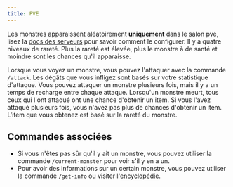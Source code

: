 ```yaml
---
title: PVE
---
```


Les monstres apparaissent aléatoirement **uniquement** dans le salon pve, lisez la [docs des serveurs](/fr/docs/features/servers) pour savoir comment le configurer. Il y a quatre niveaux de rareté. Plus la rareté est élevée, plus le monstre à de santé et moindre sont les chances qu'il apparaisse.

Lorsque vous voyez un monstre, vous pouvez l'attaquer avec la commande `/attack`. Les dégâts que vous infligez sont basés sur votre statistique d'attaque. Vous pouvez attaquer un monstre plusieurs fois, mais il y a un temps de recharge entre chaque attaque. Lorsqu'un monstre meurt, tous ceux qui l'ont attaqué ont une chance d'obtenir un item. Si vous l'avez attaqué plusieurs fois, vous n'avez pas plus de chances d'obtenir un item. L'item que vous obtenez est basé sur la rareté du monstre.

## Commandes associées

- Si vous n'êtes pas sûr qu'il y ait un monstre, vous pouvez utiliser la commande `/current-monster` pour voir s'il y en a un.
- Pour avoir des informations sur un certain monstre, vous pouvez utiliser la commande `/get-info` ou visiter l'[encyclopédie](/fr/encyclopedia/monsters).
